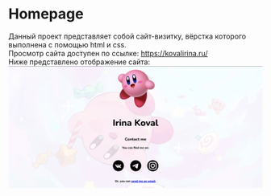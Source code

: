 # Homepage
Данный проект представляет собой сайт-визитку, вёрстка которого выполнена с помощью html и css. <br />
Просмотр сайта доступен по ссылке: https://kovalirina.ru/ <br />
Ниже представлено отображение сайта:
![Alt text](static/img/kirby.png?raw=true "Kirby")

